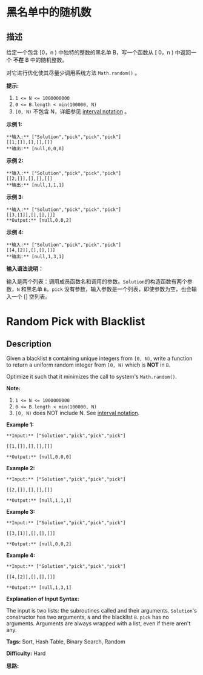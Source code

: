 # 黑名单中的随机数

## 描述

给定一个包含 [0，n ) 中独特的整数的黑名单 B，写一个函数从 [ 0，n ) 中返回一个 **不在** B 中的随机整数。

对它进行优化使其尽量少调用系统方法 `Math.random()` 。

**提示:**

  1. `1 <= N <= 1000000000`
  2. `0 <= B.length < min(100000, N)`
  3. `[0, N)` 不包含 N，详细参见 [interval notation](https://en.wikipedia.org/wiki/Interval_\(mathematics\)) 。

**示例 1:**

    
    
    **输入:** ["Solution","pick","pick","pick"]
    [[1,[]],[],[],[]]
    **输出:** [null,0,0,0]
    

**示例 2:**

    
    
    **输入:** ["Solution","pick","pick","pick"]
    [[2,[]],[],[],[]]
    **输出:** [null,1,1,1]
    

**示例 3:**

    
    
    **输入:** ["Solution","pick","pick","pick"]
    [[3,[1]],[],[],[]]
    **Output:** [null,0,0,2]
    

**示例 4:**

    
    
    **输入:** ["Solution","pick","pick","pick"]
    [[4,[2]],[],[],[]]
    **输出:** [null,1,3,1]
    

**输入语法说明：**

输入是两个列表：调用成员函数名和调用的参数。`Solution`的构造函数有两个参数，`N` 和黑名单 `B`。`pick` 没有参数，输入参数是一个列表，即使参数为空，也会输入一个 [] 空列表。



# Random Pick with Blacklist

## Description



Given a blacklist `B` containing unique integers from `[0, N)`, write a function to return a uniform random integer from `[0, N)` which is **NOT**  in `B`.

Optimize it such that it minimizes the call to system's `Math.random()`.

**Note:**

  1. `1 <= N <= 1000000000`
  2. `0 <= B.length < min(100000, N)`
  3. `[0, N)` does NOT include N. See [interval notation](https://en.wikipedia.org/wiki/Interval_\(mathematics\)).

**Example 1:**

    
    
    **Input:** ["Solution","pick","pick","pick"]
    [[1,[]],[],[],[]]
    **Output:** [null,0,0,0]
    

**Example 2:**

    
    
    **Input:** ["Solution","pick","pick","pick"]
    [[2,[]],[],[],[]]
    **Output:** [null,1,1,1]
    

**Example 3:**

    
    
    **Input:** ["Solution","pick","pick","pick"]
    [[3,[1]],[],[],[]]
    **Output:** [null,0,0,2]
    

**Example 4:**

    
    
    **Input:** ["Solution","pick","pick","pick"]
    [[4,[2]],[],[],[]]
    **Output:** [null,1,3,1]
    

**Explanation of Input Syntax:**

The input is two lists: the subroutines called and their arguments. `Solution`'s constructor has two arguments, `N` and the blacklist `B`. `pick` has no arguments. Arguments are always wrapped with a list, even if there aren't any.


**Tags:** Sort, Hash Table, Binary Search, Random

**Difficulty:** Hard

**思路:**
